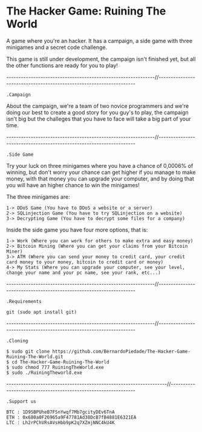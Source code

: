 # The Hacker Game: Ruining The World
A game where you're an hacker. It has a campaign, a side game with three minigames and a secret code challenge.

This game is still under development, the campaign isn't finished yet, but all the other functions are ready for you to play!

-------------------------------------------------------------//--------------------------------------------------------------------

    .Campaign

About the campaign, we're a team of two novice programmers and we're doing our best to create a good story for you guy's to play, the campaign isn't big but the challeges that you have to face will take a big part of your time.


-------------------------------------------------------------//--------------------------------------------------------------------

    .Side Game

Try your luck on three minigames where you have a chance of 0,0006% of winning, but don't worry your chance can get higher if you manage to make money, with that money you can upgrade your computer, and by doing that you will have an higher chance to win the minigames!

The three minigames are:

    1-> DDoS Game (You have to DDoS a website or a server)
    2-> SQLinjection Game (You have to try SQLinjection on a website)
    3-> Decrypting Game (You have to decrypt some files for a company)


Inside the side game you have four more options, that is:

    1-> Work (Where you can work for others to make extra and easy money)
    2-> Bitcoin Mining (Where you can get your claims from your Bitcoin Miner)
    3-> ATM (Where you can send your money to credit card, your credit card money to your money, bitcoin to credit card or money)
    4-> My Stats (Where you can upgrade your computer, see your level, change your name and your pc name, see your rank, etc...)
    
-------------------------------------------------------------//--------------------------------------------------------------------
    
    .Requirements
    
    git (sudo apt install git)
    
-------------------------------------------------------------//--------------------------------------------------------------------
    
    .Cloning
    
    $ sudo git clone https://github.com/BernardoPiedade/The-Hacker-Game-Ruining-The-World.git
    $ cd The-Hacker-Game-Ruining-The-World
    $ sudo chmod 777 RuiningTheWorld.exe
    $ sudo ./RuiningTheworld.exe
    
------------------------------------------------------------------//---------------------------------------------------------------

    .Support us
    
    BTC : 1D9SBPUheB7FSnYwqf7Mb7gcityDEv6TnA
    ETH : 0x680a0F26965a9F47781Ad38DcB7fB4881E6321EA
    LTC : Lh2rPChVRsAVsHbb9pK2q7XZmjNNC4kU4K

